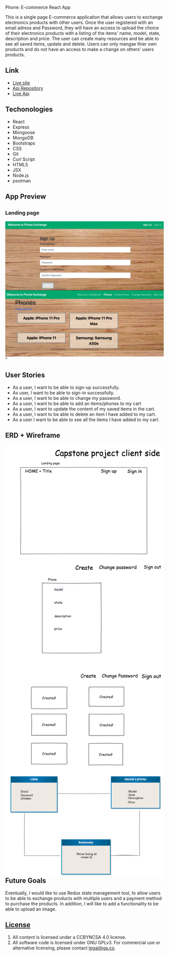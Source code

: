 Phone: E-commerce React App

This is a single page E-commerce application that allows users to exchange electronics products with other users. Once the user registered with an email adress and Password, they will have an access to upload the choice of their electronics products with a listing of the items' name, model, state, description and price. The user can create many resources and be able to see all saved items, update and delete. Users can only mangae thier own products and do not have an access to make a change on others' users products.

## Link
- [Live site](https://mk1366.github.io/Capstone-Client/#/)
- [Api Repository](https://github.com/mk1366/React-api)
- [Live Api](https://boiling-lake-07501.herokuapp.com/)



## Techonologies
- React
- Express
- Mongoose
- MongoDB
- Bootstraps
- CSS
- Git
- Curl Script
- HTML5
- JSX
- Node.js
- psotman

## App Preview

## <h3>Landing page</h3>
<img src="phone-landing.png"
      alt="Phone Landing page"
      style="float: left; margin-right: 10px;" />
<img src="phone-cart.png"
  alt="Phone cart page"
  style="float: left; margin-right: 10px;" />"

## User Stories

- As a user, I want to be able to sign-up successfully.
- As user, I want to be able to sign-in successfully.
- As a user, I want to be able to change my password.
- As a user, I want to be able to add an items/phones to my cart
- As a user, I want to update the content of my saved items in the cart.
- As a user, I want to be able to delete an item I have added to my cart.
- As a user I want to be able to see all the items I have added to my cart.

## ERD + Wireframe

<img src="wireframe_1.png"
     alt="phone Wireframe 1"
     style="float: left; margin-right: 10px;" />
<img src="wireframe_0.png"
     alt="phone Wireframe 0"
     style="float: left; margin-right: 10px;" />
<img src="wireframe_3.png"
     alt="phone Wireframe 3"
     style="float: left; margin-right: 10px;" />
<img src="erd.png"
     alt="phone API Entity Relationship Diagram"
     style="float: left; margin-right: 10px;" />

## Future Goals

Eventually, I would like to use Redux state management tool, to allow users to be able to exchange products with multiple users and a payment method to purchase the products. In addition, I will like to add a functionality to be able to upload an image.


## [License](LICENSE)

1. All content is licensed under a CC­BY­NC­SA 4.0 license.
1. All software code is licensed under GNU GPLv3. For commercial use or
    alternative licensing, please contact legal@ga.co.
